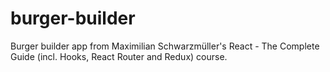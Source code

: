 # burger-builder
Burger builder app from Maximilian Schwarzmüller's React - The Complete Guide (incl. Hooks, React Router and Redux) course.